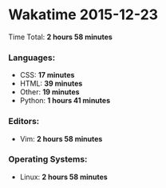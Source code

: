 # Wakatime 2015-12-23

Time Total: **2 hours 58 minutes**

### Languages:
- CSS: **17 minutes** 
- HTML: **39 minutes** 
- Other: **19 minutes** 
- Python: **1 hours 41 minutes** 

### Editors:
- Vim: **2 hours 58 minutes** 

### Operating Systems:
- Linux: **2 hours 58 minutes** 

